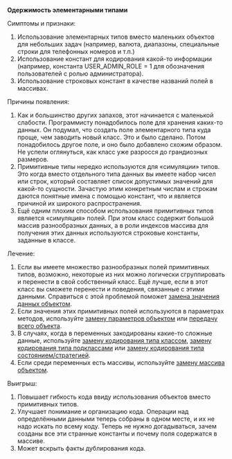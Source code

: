 <strong>Одержимость элементарными типами</strong>

Симптомы и признаки: 

1. Использование элементарных типов вместо маленьких объектов для небольших задач (например, валюта, диапазоны, специальные строки для телефонных номеров и т.п.)
2. Использование констант для кодирования какой-то информации (например, константа USER_ADMIN_ROLE = 1 для обозначения пользователей с ролью администратора).
3. Использование строковых констант в качестве названий полей в массивах.

Причины появления:

1. Как и большинство других запахов, этот начинается с маленькой слабости. Программисту понадобилось поле для хранения каких-то данных. Он подумал, что создать поле элементарного типа куда проще, чем заводить новый класс. Это и было сделано. Потом понадобилось другое поле, и оно было добавлено схожим образом. Не успели оглянуться, как класс уже разросся до грандиозных размеров.
2. Примитивные типы нередко используются для «симуляции» типов. Это когда вместо отдельного типа данных вы имеете набор чисел или строк, который составляет список допустимых значений для какой-то сущности. Зачастую этим конкретным числам и строкам даются понятные имена с помощью констант, что и является причиной их широкого распространения.
3. Ещё одним плохим способом использования примитивных типов является «симуляция» полей. При этом класс содержит большой массив разнообразных данных, а в роли индексов массива для получения этих данных используются строковые константы, заданные в классе.

Лечение:

1. Если вы имеете множество разнообразных полей примитивных типов, возможно, некоторые из них можно логически сгруппировать и перенести в свой собственный класс. Ещё лучше, если в этот класс вы сможете перенести и поведения, связанные с этими данными. Справиться с этой проблемой поможет <a href="https://github.com/helenasilkina/refactoring/blob/master/Replace%20Data%20Value%20with%20Object%20(Замена%20простого%20поля%20объектом).md">замена значения данных объектом</a>.
2. Если значения этих примитивных полей используются в параметрах методов, используйте <a href="https://github.com/helenasilkina/refactoring/blob/master/Introduce%20Parameter%20Object%20(Замена%20параметров%20объектом).md">замену параметров объектом</a> или <a href="https://github.com/helenasilkina/refactoring/blob/master/Preserve_Whole_Object%20(Передача%20всего%20объекта).md">передачу всего объекта</a>.
3. В случаях, когда в переменных закодированы какие-то сложные данные, используйте <a href="https://github.com/helenasilkina/refactoring/blob/master/Replace%20Type%20Code%20with%20Class%20(Замена%20кодирования%20типа%20классом).md">замену кодирования типа классом</a>, <a href="https://github.com/helenasilkina/refactoring/blob/master/Replace%20Type%20Code%20with%20Subclasses%20(Замена%20кодирования%20типа%20подклассами).md">замену кодирования типа подклассами</a> или <a href="https://github.com/helenasilkina/refactoring/blob/master/Replace%20Type%20Code%20with%20State%20(Strategy)%20(Замена%20кодирования%20типа%20состоянием%20(стратегией)).md">замену кодирования типа состоянием/стратегией</a>.
4. Если среди переменных есть массивы, используйте <a href="https://github.com/helenasilkina/refactoring/blob/master/Replace_Array_with_Object%20(Замена%20поля-массива%20объектом).md">замену массива объектом</a>.

Выигрыш:

1. Повышает гибкость кода ввиду использования объектов вместо примитивных типов.
2. Улучшает понимание и организацию кода. Операции над определёнными данными теперь собраны в одном месте, и их не надо искать по всему коду. Теперь не нужно догадываться, зачем созданы все эти странные константы и почему поля содержатся в массиве.
3. Может вскрыть факты дублирования кода.
